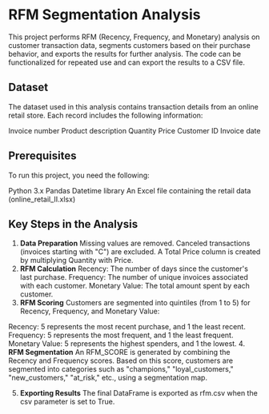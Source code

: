 # RFM Segmentation Analysis
This project performs RFM (Recency, Frequency, and Monetary) analysis on customer transaction data, segments customers based on their purchase behavior, and exports the results for further analysis. The code can be functionalized for repeated use and can export the results to a CSV file.

## Dataset
The dataset used in this analysis contains transaction details from an online retail store. Each record includes the following information:

Invoice number
Product description
Quantity
Price
Customer ID
Invoice date

## Prerequisites
To run this project, you need the following:

Python 3.x
Pandas
Datetime library
An Excel file containing the retail data (online_retail_II.xlsx)

## Key Steps in the Analysis
1. **Data Preparation**
Missing values are removed.
Canceled transactions (invoices starting with "C") are excluded.
A Total Price column is created by multiplying Quantity with Price.
2. **RFM Calculation**
Recency: The number of days since the customer's last purchase.
Frequency: The number of unique invoices associated with each customer.
Monetary Value: The total amount spent by each customer.
3. **RFM Scoring**
Customers are segmented into quintiles (from 1 to 5) for Recency, Frequency, and Monetary Value:

Recency: 5 represents the most recent purchase, and 1 the least recent.
Frequency: 5 represents the most frequent, and 1 the least frequent.
Monetary Value: 5 represents the highest spenders, and 1 the lowest.
4. **RFM Segmentation**
An RFM_SCORE is generated by combining the Recency and Frequency scores. Based on this score, customers are segmented into categories such as "champions," "loyal_customers," "new_customers," "at_risk," etc., using a segmentation map.

5. **Exporting Results**
The final DataFrame is exported as rfm.csv when the csv parameter is set to True.
